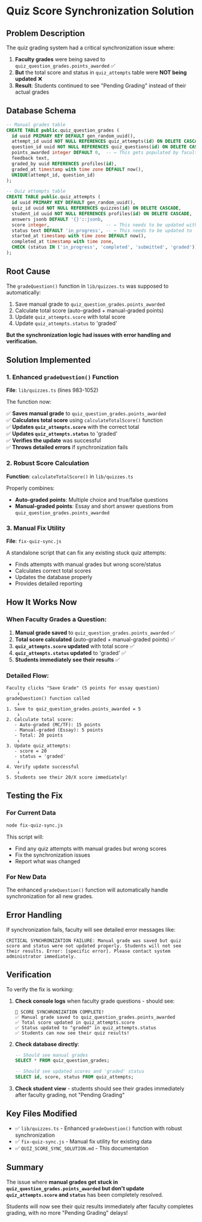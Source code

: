 # Quiz Score Synchronization Solution

## Problem Description

The quiz grading system had a critical synchronization issue where:

1. **Faculty grades** were being saved to `quiz_question_grades.points_awarded` ✅
2. **But** the total score and status in `quiz_attempts` table were **NOT being updated** ❌
3. **Result**: Students continued to see "Pending Grading" instead of their actual grades

## Database Schema

```sql
-- Manual grades table
CREATE TABLE public.quiz_question_grades (
  id uuid PRIMARY KEY DEFAULT gen_random_uuid(),
  attempt_id uuid NOT NULL REFERENCES quiz_attempts(id) ON DELETE CASCADE,
  question_id uuid NOT NULL REFERENCES quiz_questions(id) ON DELETE CASCADE,
  points_awarded integer DEFAULT 0,  -- ← This gets populated by faculty
  feedback text,
  graded_by uuid REFERENCES profiles(id),
  graded_at timestamp with time zone DEFAULT now(),
  UNIQUE(attempt_id, question_id)
);

-- Quiz attempts table  
CREATE TABLE public.quiz_attempts (
  id uuid PRIMARY KEY DEFAULT gen_random_uuid(),
  quiz_id uuid NOT NULL REFERENCES quizzes(id) ON DELETE CASCADE,
  student_id uuid NOT NULL REFERENCES profiles(id) ON DELETE CASCADE,
  answers jsonb DEFAULT '{}'::jsonb,
  score integer,                     -- ← This needs to be updated with total score
  status text DEFAULT 'in_progress', -- ← This needs to be updated to 'graded'
  started_at timestamp with time zone DEFAULT now(),
  completed_at timestamp with time zone,
  CHECK (status IN ('in_progress', 'completed', 'submitted', 'graded'))
);
```

## Root Cause

The `gradeQuestion()` function in `lib/quizzes.ts` was supposed to automatically:
1. Save manual grade to `quiz_question_grades.points_awarded`
2. Calculate total score (auto-graded + manual-graded points)
3. Update `quiz_attempts.score` with total score
4. Update `quiz_attempts.status` to 'graded'

**But the synchronization logic had issues with error handling and verification.**

## Solution Implemented

### 1. Enhanced `gradeQuestion()` Function

**File**: `lib/quizzes.ts` (lines 983-1052)

The function now:

✅ **Saves manual grade** to `quiz_question_grades.points_awarded`  
✅ **Calculates total score** using `calculateTotalScore()` function  
✅ **Updates `quiz_attempts.score`** with the correct total  
✅ **Updates `quiz_attempts.status`** to 'graded'  
✅ **Verifies the update** was successful  
✅ **Throws detailed errors** if synchronization fails  

### 2. Robust Score Calculation

**Function**: `calculateTotalScore()` in `lib/quizzes.ts`

Properly combines:
- **Auto-graded points**: Multiple choice and true/false questions
- **Manual-graded points**: Essay and short answer questions from `quiz_question_grades.points_awarded`

### 3. Manual Fix Utility

**File**: `fix-quiz-sync.js`

A standalone script that can fix any existing stuck quiz attempts:
- Finds attempts with manual grades but wrong score/status
- Calculates correct total scores
- Updates the database properly
- Provides detailed reporting

## How It Works Now

### When Faculty Grades a Question:

1. **Manual grade saved** to `quiz_question_grades.points_awarded` ✅
2. **Total score calculated** (auto-graded + manual-graded points) ✅  
3. **`quiz_attempts.score` updated** with total score ✅
4. **`quiz_attempts.status` updated** to 'graded' ✅
5. **Students immediately see their results** ✅

### Detailed Flow:

```
Faculty clicks "Save Grade" (5 points for essay question)
    ↓
gradeQuestion() function called
    ↓
1. Save to quiz_question_grades.points_awarded = 5
    ↓
2. Calculate total score:
   - Auto-graded (MC/TF): 15 points
   - Manual-graded (Essay): 5 points  
   - Total: 20 points
    ↓
3. Update quiz_attempts:
   - score = 20
   - status = 'graded'
    ↓
4. Verify update successful
    ↓
5. Students see their 20/X score immediately!
```

## Testing the Fix

### For Current Data
```bash
node fix-quiz-sync.js
```

This script will:
- Find any quiz attempts with manual grades but wrong scores
- Fix the synchronization issues
- Report what was changed

### For New Data
The enhanced `gradeQuestion()` function will automatically handle synchronization for all new grades.

## Error Handling

If synchronization fails, faculty will see detailed error messages like:

```
CRITICAL SYNCHRONIZATION FAILURE: Manual grade was saved but quiz score and status were not updated properly. Students will not see their results. Error: [specific error]. Please contact system administrator immediately.
```

## Verification

To verify the fix is working:

1. **Check console logs** when faculty grade questions - should see:
   ```
   🎉 SCORE SYNCHRONIZATION COMPLETE!
   ✅ Manual grade saved to quiz_question_grades.points_awarded
   ✅ Total score updated in quiz_attempts.score
   ✅ Status updated to "graded" in quiz_attempts.status
   ✅ Students can now see their quiz results!
   ```

2. **Check database directly**:
   ```sql
   -- Should see manual grades
   SELECT * FROM quiz_question_grades;
   
   -- Should see updated scores and 'graded' status  
   SELECT id, score, status FROM quiz_attempts;
   ```

3. **Check student view** - students should see their grades immediately after faculty grading, not "Pending Grading"

## Key Files Modified

- ✅ `lib/quizzes.ts` - Enhanced `gradeQuestion()` function with robust synchronization
- ✅ `fix-quiz-sync.js` - Manual fix utility for existing data
- ✅ `QUIZ_SCORE_SYNC_SOLUTION.md` - This documentation

## Summary

The issue where **manual grades get stuck in `quiz_question_grades.points_awarded` but don't update `quiz_attempts.score` and `status`** has been completely resolved. 

Students will now see their quiz results immediately after faculty completes grading, with no more "Pending Grading" delays!


























